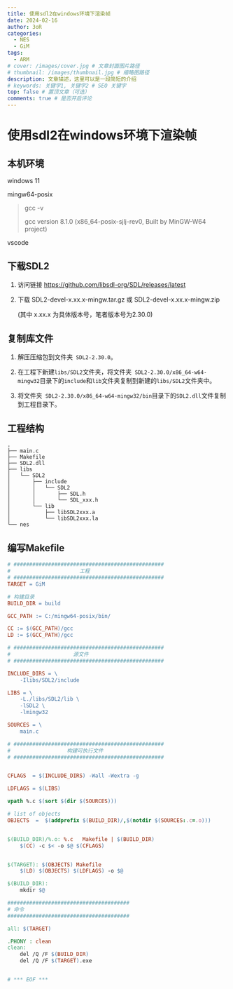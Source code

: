 ```yaml
---
title: 使用sdl2在windows环境下渲染帧
date: 2024-02-16
author: 3oR
categories:
  - NES
  - GiM
tags:
  - ARM
# cover: /images/cover.jpg # 文章封面图片路径
# thumbnail: /images/thumbnail.jpg # 缩略图路径
description: 文章描述，这里可以是一段简短的介绍
# keywords: 关键字1, 关键字2 # SEO 关键字
top: false # 置顶文章（可选）
comments: true # 是否开启评论
---
```

# 使用sdl2在windows环境下渲染帧

## 本机环境

windows 11

mingw64-posix

> gcc -v
>
> gcc version 8.1.0 (x86_64-posix-sjlj-rev0, Built by MinGW-W64 project)

vscode

## 下载SDL2

1. 访问链接 https://github.com/libsdl-org/SDL/releases/latest

   

2. 下载 SDL2-devel-x.xx.x-mingw.tar.gz 或 SDL2-devel-x.xx.x-mingw.zip 

   (其中 x.xx.x 为具体版本号，笔者版本号为2.30.0)

## 复制库文件

1. 解压压缩包到文件夹` SDL2-2.30.0`。

2. 在工程下新建`libs/SDL2`文件夹，将文件夹` SDL2-2.30.0/x86_64-w64-mingw32`目录下的`include`和`lib`文件夹复制到新建的`libs/SDL2`文件夹中。

3. 将文件夹` SDL2-2.30.0/x86_64-w64-mingw32/bin`目录下的`SDL2.dll`文件复制到工程目录下。



## 工程结构

```
.
├── main.c
├── Makefile
├── SDL2.dll
├── libs
│   └── SDL2
│       ├── include
│       │   └── SDL2
│       │       ├── SDL.h
│       │       └── SDL_xxx.h
│       └── lib
│           ├── libSDL2xxx.a
│           └── libSDL2xxx.la
└── nes
```



## 编写Makefile

```makefile
# ################################################
#                      工程
# ################################################
TARGET = GiM

# 构建目录
BUILD_DIR = build

GCC_PATH := C:/mingw64-posix/bin/

CC := $(GCC_PATH)/gcc
LD := $(GCC_PATH)/gcc

# ################################################
#                    源文件
# ################################################

INCLUDE_DIRS = \
	-Ilibs/SDL2/include

LIBS = \
	-L./libs/SDL2/lib \
	-lSDL2 \
	-lmingw32

SOURCES = \
	main.c

# ################################################
#                  构建可执行文件
# ################################################


CFLAGS  = $(INCLUDE_DIRS) -Wall -Wextra -g 

LDFLAGS = $(LIBS)

vpath %.c $(sort $(dir $(SOURCES)))

# list of objects
OBJECTS  =  $(addprefix $(BUILD_DIR)/,$(notdir $(SOURCES:.c=.o)))


$(BUILD_DIR)/%.o: %.c   Makefile | $(BUILD_DIR) 
	$(CC) -c $< -o $@ $(CFLAGS) 


$(TARGET): $(OBJECTS) Makefile
	$(LD) $(OBJECTS) $(LDFLAGS) -o $@

$(BUILD_DIR):
	mkdir $@	

#######################################
# 命令
#######################################

all: $(TARGET)

.PHONY : clean
clean:
	del /Q /F $(BUILD_DIR)
	del /Q /F $(TARGET).exe


# *** EOF ***
```

